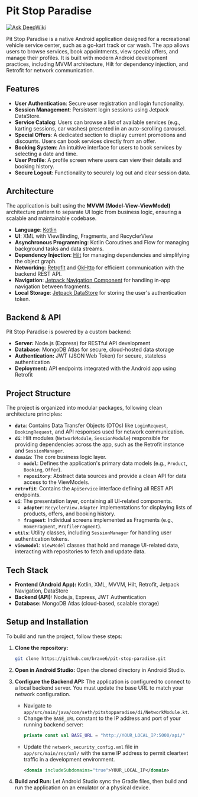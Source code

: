 # Pit Stop Paradise
[![Ask DeepWiki](https://devin.ai/assets/askdeepwiki.png)](https://deepwiki.com/Brave6/pit-stop-paradise)

Pit Stop Paradise is a native Android application designed for a recreational vehicle service center, such as a go-kart track or car wash. The app allows users to browse services, book appointments, view special offers, and manage their profiles. It is built with modern Android development practices, including MVVM architecture, Hilt for dependency injection, and Retrofit for network communication.

## Features
- **User Authentication**: Secure user registration and login functionality.
- **Session Management**: Persistent login sessions using Jetpack DataStore.
- **Service Catalog**: Users can browse a list of available services (e.g., karting sessions, car washes) presented in an auto-scrolling carousel.
- **Special Offers**: A dedicated section to display current promotions and discounts. Users can book services directly from an offer.
- **Booking System**: An intuitive interface for users to book services by selecting a date and time.
- **User Profile**: A profile screen where users can view their details and booking history.
- **Secure Logout**: Functionality to securely log out and clear session data.

## Architecture
The application is built using the **MVVM (Model-View-ViewModel)** architecture pattern to separate UI logic from business logic, ensuring a scalable and maintainable codebase.

- **Language**: [Kotlin](https://kotlinlang.org/)
- **UI**: XML with ViewBinding, Fragments, and RecyclerView
- **Asynchronous Programming**: Kotlin Coroutines and Flow for managing background tasks and data streams.
- **Dependency Injection**: [Hilt](https://dagger.dev/hilt/) for managing dependencies and simplifying the object graph.
- **Networking**: [Retrofit](https://square.github.io/retrofit/) and [OkHttp](https://square.github.io/okhttp/) for efficient communication with the backend REST API.
- **Navigation**: [Jetpack Navigation Component](https://developer.android.com/guide/navigation) for handling in-app navigation between fragments.
- **Local Storage**: [Jetpack DataStore](https://developer.android.com/topic/libraries/architecture/datastore) for storing the user's authentication token.

## Backend & API  

Pit Stop Paradise is powered by a custom backend:  

- **Server:** Node.js (Express) for RESTful API development  
- **Database:** MongoDB Atlas for secure, cloud-hosted data storage  
- **Authentication:** JWT (JSON Web Token) for secure, stateless authentication  
- **Deployment:** API endpoints integrated with the Android app using Retrofit  

## Project Structure
The project is organized into modular packages, following clean architecture principles:

- **`data`**: Contains Data Transfer Objects (DTOs) like `LoginRequest`, `BookingRequest`, and API responses used for network communication.
- **`di`**: Hilt modules (`NetworkModule`, `SessionModule`) responsible for providing dependencies across the app, such as the Retrofit instance and `SessionManager`.
- **`domain`**: The core business logic layer.
  - **`model`**: Defines the application's primary data models (e.g., `Product`, `Booking`, `Offer`).
  - **`repository`**: Abstract data sources and provide a clean API for data access to the ViewModels.
- **`retrofit`**: Contains the `ApiService` interface defining all REST API endpoints.
- **`ui`**: The presentation layer, containing all UI-related components.
  - **`adapter`**: `RecyclerView.Adapter` implementations for displaying lists of products, offers, and booking history.
  - **`fragment`**: Individual screens implemented as Fragments (e.g., `HomeFragment`, `ProfileFragment`).
- **`utils`**: Utility classes, including `SessionManager` for handling user authentication tokens.
- **`viewmodel`**: `ViewModel` classes that hold and manage UI-related data, interacting with repositories to fetch and update data.

## Tech Stack  

- **Frontend (Android App):** Kotlin, XML, MVVM, Hilt, Retrofit, Jetpack Navigation, DataStore  
- **Backend (API):** Node.js, Express, JWT Authentication  
- **Database:** MongoDB Atlas (cloud-based, scalable storage)  

## Setup and Installation

To build and run the project, follow these steps:

1.  **Clone the repository:**
    ```sh
    git clone https://github.com/brave6/pit-stop-paradise.git
    ```

2.  **Open in Android Studio:**
    Open the cloned directory in Android Studio.

3.  **Configure the Backend API:**
    The application is configured to connect to a local backend server. You must update the base URL to match your network configuration.
    -   Navigate to `app/src/main/java/com/seth/pitstopparadise/di/NetworkModule.kt`.
    -   Change the `BASE_URL` constant to the IP address and port of your running backend server:
        ```kotlin
        private const val BASE_URL = "http://YOUR_LOCAL_IP:5000/api/"
        ```
    -   Update the `network_security_config.xml` file in `app/src/main/res/xml/` with the same IP address to permit cleartext traffic in a development environment.
        ```xml
        <domain includeSubdomains="true">YOUR_LOCAL_IP</domain>
        ```

4.  **Build and Run:**
    Let Android Studio sync the Gradle files, then build and run the application on an emulator or a physical device.
